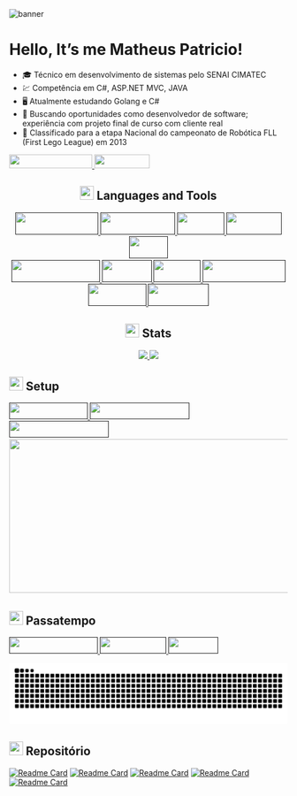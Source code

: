 <div>
   <img alt="banner" src="https://www.teahub.io/photos/full/284-2841446_pixel-art-cyberpunk-gif.gif">
</div>

<h1>Hello, It’s me Matheus Patricio!</h1>
<div>
  <ul>
    <li>🎓 Técnico em desenvolvimento de sistemas pelo SENAI CIMATEC</li>
    <li>💹 Competência em C#, ASP.NET MVC, JAVA</li>
    <li>🖥️ Atualmente estudando Golang e C#</li>
    <li>👯 Buscando oportunidades como desenvolvedor de software; experiência com projeto final de curso com cliente real</li>
    <li>🥇 Classificado para a etapa Nacional do campeonato de Robótica FLL (First Lego League) em 2013</li>
  </ul>
</div>

<div>
  <a href="https://www.linkedin.com/in/matheuspatricio/" target="_blank"> <img src="https://img.shields.io/badge/Linkedin-Perfil-%230077B5.svg?style=for-the-badge&logo=linkedin&logoColor=white" width="150" height="25"/> </a>
  <a> <img src="http://estruyf-github.azurewebsites.net/api/VisitorHit?user=MPaTXD&countColorcountColor&countColor=%230077B5" width="100" height="25"/> </a>
</div>


<div align="center">
  <h2><img src="https://emoji.discord.st/emojis/afadae59-17dd-4217-bf4f-f3ae92f27ab6.gif" width="25" height="25"> Languages and Tools</h2>
  <a href="" target="_blank"> <img src="https://img.shields.io/badge/Windows-0078D6?style=for-the-badge&logo=windows&logoColor=white" width="150" height="40"/> </a> 
  <a href="" target="_blank"> <img src="https://img.shields.io/badge/Ubuntu-E95420?style=for-the-badge&logo=ubuntu&logoColor=white" width="135" height="40"/> </a> 
  <a href="" target="_blank"> <img src="https://img.shields.io/badge/C%23-239120?style=for-the-badge&logo=c-sharp&logoColor=white" width="85" height="40"/> </a> 
  <a href="" target="_blank"> <img src="https://img.shields.io/badge/C%2B%2B-00599C?style=for-the-badge&logo=c%2B%2B&logoColor=white" width="100" height="40"/> </a>
  <a href="" target="_blank"> <img src="https://img.shields.io/badge/C-00599C?style=for-the-badge&logo=c&logoColor=white" width="70" height="40"/> </a> 
  <div>
    <a href="" target="_blank"> <img src="https://img.shields.io/badge/JavaScript-323330?style=for-the-badge&logo=javascript&logoColor=F7DF1E" width="160" height="40"/> </a> 
    <a href="" target="_blank"> <img src="https://img.shields.io/badge/Java-ED8B00?style=for-the-badge&logo=java&logoColor=white" width="90" height="40"/> </a> 
    <a href="" target="_blank"> <img src="https://img.shields.io/badge/Go-00ADD8?style=for-the-badge&logo=go&logoColor=white" width="85" height="40"/> </a>
    <a href="" target="_blank"> <img src="https://img.shields.io/badge/Postman-FF6C37?style=for-the-badge&logo=postman&logoColor=white" width="150" height="40"/> </a>
    <a href="" target="_blank"> <img src="https://img.shields.io/badge/.NET-5C2D91?style=for-the-badge&logo=.net&logoColor=white" width="105" height="40"/> </a> 
    <a href="" target="_blank"> <img src="https://img.shields.io/badge/MySQL-00000F?style=for-the-badge&logo=mysql&logoColor=white" width="110" height="40"/> </a> 
  </div>
</div>


<h2 align="center"><img src="https://emoji.discord.st/emojis/0aa7450f-9598-448e-b8f5-26f88db1c04a.gif" width="25" height="25"> Stats</h2>
<div align="center"> 
   <a href="https://github.com/MPaTXD">
    <img height="180em" src="https://github-readme-stats.vercel.app/api?username=MPaTXD&count_private=false&show_icons=true&theme=tokyonight" />
  </a>
  <a href="https://github.com/MPaTXD">
    <img height="180em" src="https://github-readme-stats.vercel.app/api/top-langs/?username=MPaTXD&count_private=false&layout=compact&show_icons=true&theme=tokyonight"/>
  </a>
</div>


<h2><img src="https://emoji.discord.st/emojis/f81e2ca1-34e1-4192-ae1f-0c55c470f601.gif" width="25" height="25"> Setup</h2>
<div>
  <div align="left">
     <a href="" target="_blank"> <img src="https://img.shields.io/badge/Windows-11-0078D6?style=for-the-badge&logo=windows&logoColor=white" width="142" height="30"/> </a> 
     <a href="" target="_blank"> <img src="https://img.shields.io/badge/AMD-Ryzen_5_3600-ED1C24?style=for-the-badge&logo=amd&logoColor=white" width="180" height="30"/> </a> 
     <a href="" target="_blank"> <img src="https://img.shields.io/badge/NVIDIA-GTX1060-76B900?style=for-the-badge&logo=nvidia&logoColor=white" width="180" height="30"/> </a>
     <div>
     <img src="https://c.tenor.com/lnHy5A_HnVMAAAAC/pc-master-race-gaming.gif" width="510" height="278">
     </div>
  </div>
</div>


<div>
  <h2><img src="https://emoji.discord.st/emojis/5b559c94-0c62-403a-accf-2a406eeb16cb.gif" width="25" height="25"> Passatempo</h2>
  <a href="" target="_blank"> <img src="https://img.shields.io/badge/XBOX-SERIES_S-107C10?style=for-the-badge&logo=xbox&logoColor=white" width="160" height="30"/> </a> 
  <a href="" target="_blank"> <img src="https://img.shields.io/badge/epicgames-%23313131.svg?style=for-the-badge&logo=epicgames&logoColor=white" width="120" height="30"/> </a>
  <a href="" target="_blank"> <img src="https://img.shields.io/badge/Steam-000000?style=for-the-badge&logo=steam&logoColor=white" width="90" height="30"/> </a> 
</div>


![github contribution grid snake animation](https://raw.githubusercontent.com/MPaTXD/MPaTXD/output/github-contribution-grid-snake.svg)


<div>
   <h2><img src="https://emoji.discord.st/emojis/aea6b19d-1ebb-42b9-98d6-4136ff2ede45.gif" width="25" height="25"/> Repositório</h2>
</div>

[![Readme Card](https://github-readme-stats.vercel.app/api/pin/?username=MPaTXD&show_owner=true&repo=Campo-Minado-C&count_private=false&title_color=6495ED&icon_color=9370DB&text_color=20B2AA&bg_color=151515)](https://github.com/MPaTXD/Campo-Minado-C)
[![Readme Card](https://github-readme-stats.vercel.app/api/pin/?username=MPaTXD&show_owner=true&repo=UNO-C&count_private=false&title_color=6495ED&icon_color=9370DB&text_color=20B2AA&bg_color=151515)](https://github.com/MPaTXD/UNO-C)
[![Readme Card](https://github-readme-stats.vercel.app/api/pin/?username=MPaTXD&show_owner=true&repo=Carona-Solidaria-Cimatec&count_private=false&title_color=6495ED&icon_color=9370DB&text_color=20B2AA&bg_color=151515)](https://github.com/MPaTXD/Carona-Solidaria-Cimatec)
[![Readme Card](https://github-readme-stats.vercel.app/api/pin/?username=MPaTXD&show_owner=true&repo=Projeto-Banda-Cimatec&count_private=false&title_color=6495ED&icon_color=9370DB&text_color=20B2AA&bg_color=151515)](https://github.com/MPaTXD/Projeto-Banda-Cimatec)
[![Readme Card](https://github-readme-stats.vercel.app/api/pin/?username=MPaTXD&show_owner=true&repo=Estudo-Go-RestAPI-JWT&count_private=false&title_color=6495ED&icon_color=9370DB&text_color=20B2AA&bg_color=151515)](https://github.com/MPaTXD/Estudo-Go-RestAPI-JWT)


